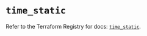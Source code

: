 # `time_static`

Refer to the Terraform Registry for docs: [`time_static`](https://registry.terraform.io/providers/hashicorp/time/0.12.0/docs/resources/static).
